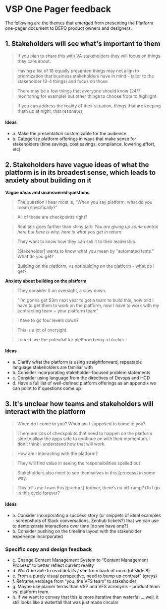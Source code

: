 # VSP One Pager feedback

The following are the themes that emerged from presenting the Platform one-pager document to DEPO product owners and designers.

## 1. Stakeholders will see what's important to them
> If you plan to share this with VA stakeholders they will focus on things they care about.

> Having a list of 18 equally presented things may not align to prioritization that business stakeholders have in mind - tailor to the stakeholder (3-4 things) and focus on those

> There may be a few things that everyone should know (24/7 monitoring for example) but other things to choose from to highlight.

> If you can address the reality of their situation, things that are keeping them up at night, that resonates

#### Ideas
- a. Make the presentation customizable for the audience
- b. Categorize platform offerings in ways that make sense for stakeholders (time savings, cost savings, compliance, lowering effort, etc)

## 2. Stakeholders have vague ideas of what the platform is in its broadest sense, which leads to anxiety about building on it

**Vague ideas and unanswered questions**

> The question I hear most is, “When you say platform, what do you mean specifically?”

>  All of these are checkpoints right?

> Real talk goes farther than shiny talk: _You are giving up some control here but here is why, here is what you get in return_

> They want to know how they can sell it to their leadership.

> [Stakeholder] wants to know what you mean by "automated tests." What do you get?

> Building on the platform, vs not building on the platform - what do I get?

**Anxiety about building on the platform**

> They consider it an oversight, a slow down.

> "I’m gonna get $3m next year to get a team to build this, now told I have to get them to work on the platform, now I have to work with my contracting team + your platform team"

> I have to go four levels down?

> This is a lot of oversight. 

> I could see the potential for platform being a blocker

#### Ideas
- a. Clarify what the platform is using straightforward, repeatable language stakeholders are familiar with
- b. Consider incorporating stakeholder-focused problem statements
- c. Consider using language from the directives of Devops and HCD
- d. Have a full list of well-defined platform offerings as an appendix we can point to if questions come up

## 3. It's unclear how teams and stakeholders will interact with the platform

> When do I come to you? When am I supposed to come to you?

> There are lots of checkpoints that need to happen on the platform side to allow the apps side to continue on with their momentum. I don’t think I understand how that will work.

> How am I interacting with the platform?

> They will find value in seeing the responsibilities spelled out

> Stakeholders also need to see themselves in this [process] in some way.

> This tells me I own this [product] forever, there’s no off-ramp? Do I go in this cycle forever?

#### Ideas
- a. Consider incorporating a success story (or snippets of ideal examples - screenshots of Slack conversations, Zenhub tickets?) that we can use to demonstrate interactions over time [do we have one?]
- b. Consider pushing on the timeline layout with the stakeholder experience incorporated

### Specific copy and design feedback
- c. Change Content Management System to “Content Management Process” to better reflect current reality
- d. Won’t be able to read details / see from back of room (of slide 8)
- e. From a purely visual perspective, need to bump up contrast” (greys)
- f. Reframe verbiage from “you, the VFS team” to stakeholder
- g. Maybe use plainer terms than VSP and VFS acronyms - product team vs. platform team.
- h. If we want to convey that this is more iterative than waterfall… well, it still looks  like a waterfall that was just made circular
